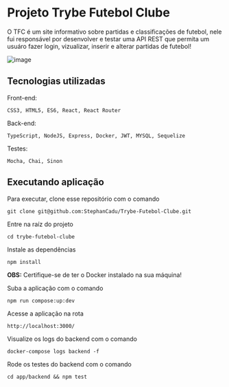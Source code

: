# Projeto Trybe Futebol Clube

O TFC é um site informativo sobre partidas e classificações de futebol, nele fui responsável por desenvolver e testar uma API REST que permita um usuáro fazer login, vizualizar, inserir e alterar partidas de futebol!

![image](https://user-images.githubusercontent.com/104599291/230459244-991173f3-af70-43df-8104-180ed68f9aae.png)

## Tecnologias utilizadas

Front-end:


    CSS3, HTML5, ES6, React, React Router


Back-end:


    TypeScript, NodeJS, Express, Docker, JWT, MYSQL, Sequelize


Testes:


    Mocha, Chai, Sinon


## Executando aplicação

Para executar, clone esse repositório com o comando

    git clone git@github.com:StephanCadu/Trybe-Futebol-Clube.git

Entre na raíz do projeto

    cd trybe-futebol-clube
    
Instale as dependências

    npm install
    
**OBS:** Certifique-se de ter o Docker instalado na sua máquina!

Suba a aplicação com o comando

    npm run compose:up:dev
    
Acesse a aplicação na rota

    http://localhost:3000/
    
Visualize os logs do backend com o comando

    docker-compose logs backend -f
    
Rode os testes do backend com o comando

    cd app/backend && npm test

